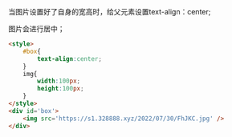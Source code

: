 当图片设置好了自身的宽高时，给父元素设置text-align：center;

图片会进行居中；

```html
<style>
	#box{
		text-align:center;
	}
	img{
		width:100px;
		height:100px;
	}
</style>
<div id='box'>
	<img src='https://s1.328888.xyz/2022/07/30/FhJKC.jpg' />
</div>
```

